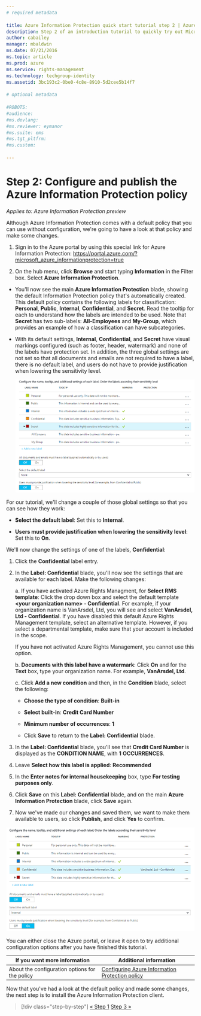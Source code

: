 ```yaml
---
# required metadata

title: Azure Information Protection quick start tutorial step 2 | Azure Rights Management
description: Step 2 of an introduction tutorial to quickly try out Microsoft Azure Information Protection for your organization with just 4 steps that should take you less than 15 minutes.
author: cabailey
manager: mbaldwin
ms.date: 07/21/2016
ms.topic: article
ms.prod: azure
ms.service: rights-management
ms.technology: techgroup-identity
ms.assetid: 3bc193c2-0be0-4c8e-8910-5d2cee5b14f7

# optional metadata

#ROBOTS:
#audience:
#ms.devlang:
#ms.reviewer: eymanor
#ms.suite: ems
#ms.tgt_pltfrm:
#ms.custom:

---
```


# Step 2: Configure and publish the Azure Information Protection policy

*Applies to: Azure Information Protection preview*

Although Azure Information Protection comes with a default policy that you can use without configuration, we're going to have a look at that policy and make some changes.

1. Sign in to the Azure portal by using this special link for Azure Information Protection: https://portal.azure.com/?microsoft_azure_informationprotection=true
 
2. On the hub menu, click **Browse** and start typing **Information** in the Filter box. Select **Azure Information Protection**.

- You'll now see the main **Azure Information Protection** blade, showing the default Information Protection policy that's automatically created. This default policy contains the following labels for classification: **Personal**, **Public**, **Internal**, **Confidential**, and **Secret**. Read the tooltip for each to understand how the labels are intended to be used. Note that **Secret** has two sub-labels: **All-Employees** and **My-Group**, which provides an example of how a classification can have subcategories.

- With its default settings, **Internal**, **Confidential**, and **Secret** have visual markings configured (such as footer, header, watermark) and none of the labels have protection set. In addition, the three global settings are not set so that all documents and emails are not required to have a label, there is no default label, and users do not have to provide justification when lowering the sensitivity level.

    ![Azure Information Protection quick start tutorial step 3 - default policy](../media/info-protect-policy.png)

For our tutorial, we'll change a couple of those global settings so that you can see how they work:

-  **Select the default label**: Set this to **Internal**.

- **Users must provide justification when lowering the sensitivity level**: Set this to **On**.

We'll now change the settings of one of the labels, **Confidential**:

1. Click the **Confidential** label entry.

2. In the **Label: Confidential** blade, you'll now see the settings that are available for each label. Make the following changes:

    a. If you have activated Azure Rights Managment, for **Select RMS template**: Click the drop down box and select the default template **\<your organization name> - Confidential**. For example, if your organization name is VanArsdel, Ltd, you will see and select **VanArsdel, Ltd - Confidential**. If you have disabled this default Azure Rights Management template, select an alternative template. However, if you select a departmental template, make sure that your account is included in the scope.

    If you have not activated Azure Rights Management, you cannot use this option.

    b. **Documents with this label have a watermark**: Click **On** and for the **Text** box, type your organization name. For example, **VanArsdel, Ltd**. 

    c. Click **Add a new condition** and then, in the **Condition** blade, select the following:

    - **Choose the type of condition**: **Built-in**

    - **Select built-in**: **Credit Card Number**

    - **Minimum number of occurrences**: **1**

    - Click **Save** to return to the **Label: Confidential** blade.

3. In the **Label: Confidential** blade, you'll see that **Credit Card Number** is displayed as the **CONDITION NAME**, with **1** **OCCURRENCES**.

4. Leave **Select how this label is applied**: **Recommended**

5. In the **Enter notes for internal housekeeping** box, type **For testing purposes only**.

6. Click **Save** on this **Label: Confidential** blade, and on the main **Azure Information Protection** blade, click **Save** again.

7. Now we've made our changes and saved them, we want to make them available to users, so click **Publish**, and click **Yes** to confirm.

![Azure Information Protection quick start tutorial step 3 - default policy configured](../media/info-protect-policy-configured.png)

You can either close the Azure portal, or leave it open to try additional configuration options after you have finished this tutorial.

|If you want more information|Additional information|
|--------------------------------|--------------------------|
|About the configuration options for the policy|[Configuring Azure Information Protection policy](configure-policy.md)|

Now that you've had a look at the default policy and made some changes, the next step is to install the Azure Information Protection client.


>[!div class="step-by-step"]
[&#171; Step 1](infoprotect-tutorial-step1.md)
[Step 3 &#187;](infoprotect-tutorial-step3.md)